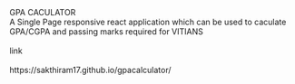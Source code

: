 <div style = {color:"#ff005d"}>GPA CACULATOR</div>
A Single Page responsive react application which can be used to caculate GPA/CGPA and passing marks required for VITIANS
<br></br>
link
<br> </br>
https://sakthiram17.github.io/gpacalculator/
